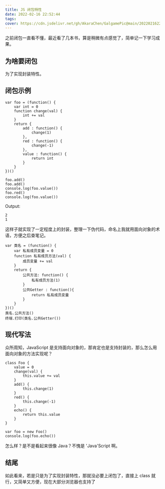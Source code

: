 ```yaml
---
title: JS 闭包特性
date: 2022-02-16 22:52:44
tags:
cover: https://cdn.jsdelivr.net/gh/AkaraChen/GalgamePic@main/20220216225920.png
---
```


之前闭包一直看不懂，最近看了几本书，算是稍微有点感觉了，简单记一下学习成果。

## 为啥要闭包

为了实现封装特性。

## 闭包示例

```
var foo = (function() {
    var int = 0
    function change(val) {
        int += val
    }
    return {
        add : function() {
        	change(1)
        },
        red : function() {
            change(-1)
        },
        value : function() {
            return int
        }
    }
})()

foo.add()
foo.add()
console.log(foo.value())
foo.red()
console.log(foo.value())
```

Output:

```
2
1
```

这样子就实现了一定程度上的封装，整理一下伪代码，命名上我就用面向对象的术语，方便之后查笔记。

```
var 类名 = (function() {
	var 私有成员变量 = 0
	function 私有成员方法(val) {
		成员变量 += val
	}
	return {
		公共方法: function() {
			私有成员方法(1)
		}
		公共Getter : function(){
			return 私有成员变量
		}
	}
})()
类名.公共方法()
终端.打印(类名.公共Getter())
```

## 现代写法

众所周知，JavaScript 是支持面向对象的，那肯定也是支持封装的，那么怎么用面向对象的方法实现呢？

```
class Foo {
    value = 0
    change(val) {
        this.value += val
    }
    add() {
        this.change(1)
    }
    red() {
        this.change(-1)
    }
    echo() {
        return this.value
    }
}

var foo = new Foo()
console.log(foo.echo())
```

怎么样？是不是看起来很像 Java？不愧是 'Java'Script 啊。

## 结尾

如此看来，若是只是为了实现封装特性，那就没必要上闭包了，直接上 class 就行，又简单又方便，现在大部分浏览器也支持了
